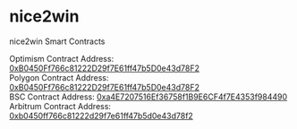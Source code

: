 # nice2win
nice2win Smart Contracts

Optimism Contract Address: [0xB0450Ff766c81222D29f7E61ff47b5D0e43d78F2](https://optimistic.etherscan.io/address/0xb0450ff766c81222d29f7e61ff47b5d0e43d78f2)  
Polygon Contract Address: [0xB0450Ff766c81222D29f7E61ff47b5D0e43d78F2](https://polygonscan.com/address/0xB0450Ff766c81222D29f7E61ff47b5D0e43d78F2)  
BSC Contract Address: [0xa4E7207516Ef36758f1B9E6CF4f7E4353f984490](https://www.bscscan.com/address/0xa4E7207516Ef36758f1B9E6CF4f7E4353f984490)
Arbitrum Contract Address: [0xb0450ff766c81222d29f7e61ff47b5d0e43d78f2](https://arbiscan.io/address/0xb0450ff766c81222d29f7e61ff47b5d0e43d78f2)
